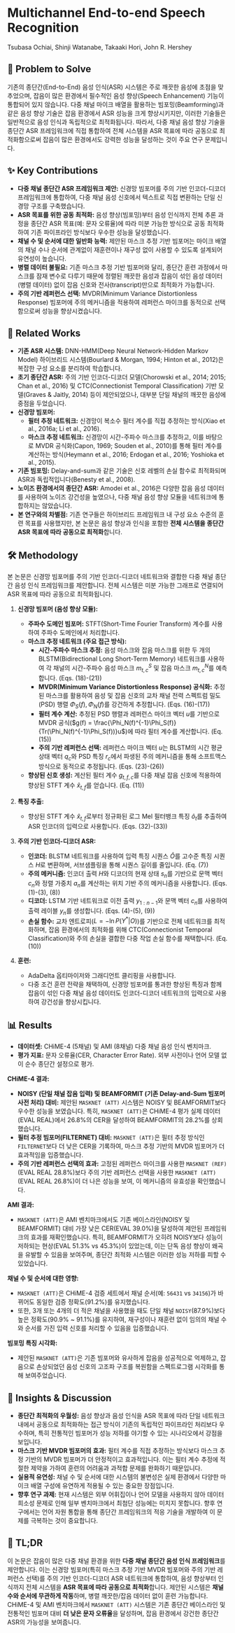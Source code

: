 # Multichannel End-to-end Speech Recognition

Tsubasa Ochiai, Shinji Watanabe, Takaaki Hori, John R. Hershey

## 🧩 Problem to Solve

기존의 종단간(End-to-End) 음성 인식(ASR) 시스템은 주로 깨끗한 음성에 초점을 맞추었으며, 잡음이 많은 환경에서 필수적인 음성 향상(Speech Enhancement) 기능이 통합되어 있지 않습니다. 다중 채널 마이크 배열을 활용하는 빔포밍(Beamforming)과 같은 음성 향상 기술은 잡음 환경에서 ASR 성능을 크게 향상시키지만, 이러한 기술들은 일반적으로 음성 인식과 독립적으로 최적화됩니다. 따라서, 다중 채널 음성 향상 기술을 종단간 ASR 프레임워크에 직접 통합하여 전체 시스템을 ASR 목표에 따라 공동으로 최적화함으로써 잡음이 많은 환경에서도 강력한 성능을 달성하는 것이 주요 연구 문제입니다.

## ✨ Key Contributions

- **다중 채널 종단간 ASR 프레임워크 제안:** 신경망 빔포머를 주의 기반 인코더-디코더 프레임워크에 통합하여, 다중 채널 음성 신호에서 텍스트로 직접 변환하는 단일 신경망 구조를 구축했습니다.
- **ASR 목표를 위한 공동 최적화:** 음성 향상(빔포밍)부터 음성 인식까지 전체 추론 과정을 종단간 ASR 목표(예: 문자 오류율)에 따라 미분 가능한 방식으로 공동 최적화하여 기존 파이프라인 방식보다 우수한 성능을 달성했습니다.
- **채널 수 및 순서에 대한 일반화 능력:** 제안된 마스크 추정 기반 빔포머는 마이크 배열의 채널 수나 순서에 관계없이 재훈련이나 재구성 없이 사용할 수 있도록 설계되어 유연성이 높습니다.
- **병렬 데이터 불필요:** 기존 마스크 추정 기반 빔포머와 달리, 종단간 훈련 과정에서 마스크를 잠재 변수로 다루기 때문에 정렬된 깨끗한 음성과 잡음이 섞인 음성 데이터(병렬 데이터) 없이 잡음 신호와 전사(transcript)만으로 최적화가 가능합니다.
- **주의 기반 레퍼런스 선택:** MVDR(Minimum Variance Distortionless Response) 빔포머에 주의 메커니즘을 적용하여 레퍼런스 마이크를 동적으로 선택함으로써 성능을 향상시켰습니다.

## 📎 Related Works

- **기존 ASR 시스템:** DNN-HMM(Deep Neural Network-Hidden Markov Model) 하이브리드 시스템(Bourlard & Morgan, 1994; Hinton et al., 2012)은 복잡한 구성 요소를 분리하여 학습합니다.
- **초기 종단간 ASR:** 주의 기반 인코더-디코더 모델(Chorowski et al., 2014; 2015; Chan et al., 2016) 및 CTC(Connectionist Temporal Classification) 기반 모델(Graves & Jaitly, 2014) 등이 제안되었으나, 대부분 단일 채널의 깨끗한 음성에 중점을 두었습니다.
- **신경망 빔포머:**
  - **필터 추정 네트워크:** 신경망이 복소수 필터 계수를 직접 추정하는 방식(Xiao et al., 2016a; Li et al., 2016).
  - **마스크 추정 네트워크:** 신경망이 시간-주파수 마스크를 추정하고, 이를 바탕으로 MVDR 공식화(Capon, 1969; Souden et al., 2010)를 통해 필터 계수를 계산하는 방식(Heymann et al., 2016; Erdogan et al., 2016; Yoshioka et al., 2015).
- **기존 빔포밍:** Delay-and-sum과 같은 기술은 신호 레벨의 손실 함수로 최적화되며 ASR과 독립적입니다(Benesty et al., 2008).
- **노이즈 환경에서의 종단간 ASR:** Amodei et al., 2016은 다양한 잡음 음성 데이터를 사용하여 노이즈 강건성을 높였으나, 다중 채널 음성 향상 모듈을 네트워크에 통합하지는 않았습니다.
- **본 연구와의 차별점:** 기존 연구들은 하이브리드 프레임워크 내 구성 요소 수준의 훈련 목표를 사용했지만, 본 논문은 음성 향상과 인식을 포함한 **전체 시스템을 종단간 ASR 목표에 따라 공동으로 최적화**합니다.

## 🛠️ Methodology

본 논문은 신경망 빔포머를 주의 기반 인코더-디코더 네트워크와 결합한 다중 채널 종단간 음성 인식 프레임워크를 제안합니다. 전체 시스템은 미분 가능한 그래프로 연결되어 ASR 목표에 따라 공동으로 최적화됩니다.

1. **신경망 빔포머 (음성 향상 모듈):**

   - **주파수 도메인 빔포머:** STFT(Short-Time Fourier Transform) 계수를 사용하여 주파수 도메인에서 처리합니다.
   - **마스크 추정 네트워크 (주요 접근 방식):**
     - **시간-주파수 마스크 추정:** 음성 마스크와 잡음 마스크를 위한 두 개의 BLSTM(Bidirectional Long Short-Term Memory) 네트워크를 사용하여 각 채널의 시간-주파수 음성 마스크 $m^S_{t,c}$ 및 잡음 마스크 $m^N_{t,c}$를 예측합니다. (Eqs. (18)-(21))
     - **MVDR(Minimum Variance Distortionless Response) 공식화:** 추정된 마스크를 활용하여 음성 및 잡음 신호의 교차 채널 전력 스펙트럼 밀도(PSD) 행렬 $\Phi_S(f), \Phi_N(f)$를 강건하게 추정합니다. (Eqs. (16)-(17))
     - **필터 계수 계산:** 추정된 PSD 행렬과 레퍼런스 마이크 벡터 $u$를 기반으로 MVDR 공식($g(f) = \frac{\Phi_N(f)^{-1}\Phi_S(f)}{Tr(\Phi_N(f)^{-1}\Phi_S(f))}u$)에 따라 필터 계수를 계산합니다. (Eq. (15))
     - **주의 기반 레퍼런스 선택:** 레퍼런스 마이크 벡터 $u$는 BLSTM의 시간 평균 상태 벡터 $q_c$와 PSD 특징 $r_c$에서 파생된 주의 메커니즘을 통해 소프트맥스 방식으로 동적으로 추정됩니다. (Eqs. (23)-(26))
   - **향상된 신호 생성:** 계산된 필터 계수 $g_{t,f,c}$를 다중 채널 잡음 신호에 적용하여 향상된 STFT 계수 $\hat{x}_{t,f}$를 얻습니다. (Eq. (11))

2. **특징 추출:**

   - 향상된 STFT 계수 $\hat{x}_{t,f}$로부터 정규화된 로그 Mel 필터뱅크 특징 $\hat{o}_t$를 추출하여 ASR 인코더의 입력으로 사용합니다. (Eqs. (32)-(33))

3. **주의 기반 인코더-디코더 ASR:**

   - **인코더:** BLSTM 네트워크를 사용하여 입력 특징 시퀀스 $\hat{O}$를 고수준 특징 시퀀스 $H$로 변환하며, 서브샘플링을 통해 시퀀스 길이를 줄입니다. (Eq. (7))
   - **주의 메커니즘:** 인코더 출력 $H$와 디코더의 현재 상태 $s_n$를 기반으로 문맥 벡터 $c_n$와 정렬 가중치 $a_n$를 계산하는 위치 기반 주의 메커니즘을 사용합니다. (Eqs. (1)-(3), (8))
   - **디코더:** LSTM 기반 네트워크로 이전 출력 $y_{1:n-1}$와 문맥 벡터 $c_n$를 사용하여 출력 레이블 $y_n$를 생성합니다. (Eqs. (4)-(5), (9))
   - **손실 함수:** 교차 엔트로피($L = -\ln P(Y^*|O)$)를 기반으로 전체 네트워크를 최적화하며, 잡음 환경에서의 최적화를 위해 CTC(Connectionist Temporal Classification)와 주의 손실을 결합한 다중 작업 손실 함수를 채택합니다. (Eq. (10))

4. **훈련:**
   - AdaDelta 옵티마이저와 그래디언트 클리핑을 사용합니다.
   - 다중 조건 훈련 전략을 채택하여, 신경망 빔포머를 통과한 향상된 특징과 함께 잡음이 섞인 다중 채널 음성 데이터도 인코더-디코더 네트워크의 입력으로 사용하여 강건성을 향상시킵니다.

## 📊 Results

- **데이터셋:** CHiME-4 (5채널) 및 AMI (8채널) 다중 채널 음성 인식 벤치마크.
- **평가 지표:** 문자 오류율(CER, Character Error Rate). 외부 사전이나 언어 모델 없이 순수 종단간 설정으로 평가.

**CHiME-4 결과:**

- **NOISY (단일 채널 잡음 입력) 및 BEAMFORMIT (기존 Delay-and-Sum 빔포머 사전 처리) 대비:** 제안된 `MASKNET (ATT)` 시스템은 NOISY 및 BEAMFORMIT보다 우수한 성능을 보였습니다. 특히, `MASKNET (ATT)`은 CHiME-4 평가 실제 데이터(EVAL REAL)에서 26.8%의 CER을 달성하여 BEAMFORMIT의 28.2%를 상회했습니다.
- **필터 추정 빔포머(FILTERNET) 대비:** `MASKNET (ATT)`은 필터 추정 방식인 `FILTERNET`보다 더 낮은 CER을 기록하여, 마스크 추정 기반의 MVDR 빔포머가 더 효과적임을 입증했습니다.
- **주의 기반 레퍼런스 선택의 효과:** 고정된 레퍼런스 마이크를 사용한 `MASKNET (REF)`(EVAL REAL 28.8%)보다 주의 기반 레퍼런스 선택을 사용한 `MASKNET (ATT)`(EVAL REAL 26.8%)이 더 나은 성능을 보여, 이 메커니즘의 유효성을 확인했습니다.

**AMI 결과:**

- `MASKNET (ATT)`은 AMI 벤치마크에서도 기존 베이스라인(NOISY 및 BEAMFORMIT) 대비 가장 낮은 CER(EVAL 39.0%)을 달성하여 제안된 프레임워크의 효과를 재확인했습니다. 특히, BEAMFORMIT가 오히려 NOISY보다 성능이 저하되는 현상(EVAL 51.3% vs 45.3%)이 있었는데, 이는 단독 음성 향상이 왜곡을 유발할 수 있음을 보여주며, 종단간 최적화 시스템은 이러한 성능 저하를 피할 수 있었습니다.

**채널 수 및 순서에 대한 영향:**

- `MASKNET (ATT)`은 CHiME-4 검증 세트에서 채널 순서(예: `56431` vs `34156`)가 바뀌어도 동일한 검증 정확도(91.2%)를 유지했습니다.
- 또한, 3개 또는 4개의 더 적은 채널을 사용했을 때도 단일 채널 `NOISY`(87.9%)보다 높은 정확도(90.9% ~ 91.1%)를 유지하여, 재구성이나 재훈련 없이 임의의 채널 수와 순서를 가진 입력 신호를 처리할 수 있음을 입증했습니다.

**빔포밍 특징 시각화:**

- 제안된 `MASKNET (ATT)`은 기존 빔포머와 유사하게 잡음을 성공적으로 억제하고, 잡음으로 손상되었던 음성 신호의 고조파 구조를 복원함을 스펙트로그램 시각화를 통해 보여주었습니다.

## 🧠 Insights & Discussion

- **종단간 최적화의 우월성:** 음성 향상과 음성 인식을 ASR 목표에 따라 단일 네트워크 내에서 공동으로 최적화하는 접근 방식이 기존의 독립적인 파이프라인 처리보다 우수하며, 특히 전통적인 빔포머가 성능 저하를 야기할 수 있는 시나리오에서 강점을 보입니다.
- **마스크 기반 MVDR 빔포머의 효과:** 필터 계수를 직접 추정하는 방식보다 마스크 추정 기반의 MVDR 빔포머가 더 안정적이고 효과적입니다. 이는 필터 계수 추정에 적절한 제약을 가하여 훈련의 어려움과 과적합 문제를 완화하기 때문입니다.
- **실용적 유연성:** 채널 수 및 순서에 대한 시스템의 불변성은 실제 환경에서 다양한 마이크 배열 구성에 유연하게 적용될 수 있는 중요한 장점입니다.
- **향후 연구 과제:** 현재 시스템은 외부 어휘집이나 언어 모델을 사용하지 않아 데이터 희소성 문제로 인해 일부 벤치마크에서 최첨단 성능에는 미치지 못합니다. 향후 연구에서는 언어 자원 통합을 통해 종단간 프레임워크의 적응 기술을 개발하여 이 문제를 극복하는 것이 중요합니다.

## 📌 TL;DR

이 논문은 잡음이 많은 다중 채널 환경을 위한 **다중 채널 종단간 음성 인식 프레임워크**를 제안합니다. 이는 신경망 빔포머(특히 마스크 추정 기반 MVDR 빔포머와 주의 기반 레퍼런스 선택)를 주의 기반 인코더-디코더 ASR 네트워크에 통합하여, 음성 향상부터 인식까지 전체 시스템을 **ASR 목표에 따라 공동으로 최적화**합니다. 제안된 시스템은 **채널 수와 순서에 무관하게 작동**하며, 병렬 깨끗한/잡음 데이터 없이 훈련 가능합니다. CHiME-4 및 AMI 벤치마크에서 `MASKNET (ATT)` 시스템은 기존 종단간 베이스라인 및 전통적인 빔포머 대비 **더 낮은 문자 오류율**을 달성하며, 잡음 환경에서 강건한 종단간 ASR의 가능성을 보여줍니다.
